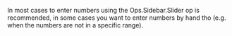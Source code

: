 In most cases to enter numbers using the Ops.Sidebar.Slider op is recommended, in some cases you want to enter numbers by hand tho (e.g. when the numbers are not in a specific range).